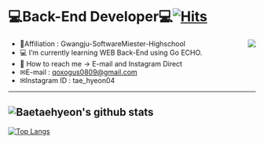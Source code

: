 # 💻Back-End Developer💻[![Hits](https://hits.seeyoufarm.com/api/count/incr/badge.svg?url=https%3A%2F%2Fgithub.com%2Fqoxogus%2Fhit-counter)](https://hits.seeyoufarm.com)
* 🏫Affiliation : Gwangju-SoftwareMiester-Highschool<img src="https://user-images.githubusercontent.com/69895394/99774446-218a7700-2b51-11eb-9217-77c85380594c.png" align="right">
* 💻 I’m currently learning WEB Back-End using Go ECHO.  
* 📩 How to reach me -> E-mail and Instagram Direct    
* ✉E-mail : <qoxogus0809@gmail.com>  
* ✉Instagram ID : tae_hyeon04  
---  
![Baetaehyeon's github stats](https://github-readme-stats.vercel.app/api?username=qoxogus&show_icons=true)  
---  
[![Top Langs](https://github-readme-stats.vercel.app/api/top-langs/?username=qoxogus&layout=compact)](https://github.com/anuraghazra/github-readme-stats)


<!--
**qoxogus/qoxogus** is a ✨ _special_ ✨ repository because its `README.md` (this file) appears on your GitHub profile.

Here are some ideas to get you started:

- 🔭 I’m currently working on ...
- 🌱 I’m currently learning ...
- 👯 I’m looking to collaborate on ...
- 🤔 I’m looking for help with ...
- 💬 Ask me about ...
- 📫 How to reach me: ...
- 😄 Pronouns: ...
- ⚡ Fun fact: ...
